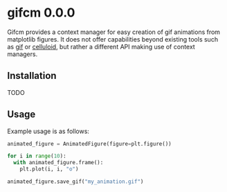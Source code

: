 # gifcm 0.0.0

Gifcm provides a context manager for easy creation of gif animations from matplotlib figures. It does not offer capabilities beyond existing tools such as [gif](https://github.com/maxhumber/gif) or [celluloid](https://github.com/jwkvam/celluloid), but rather a different API making use of context managers.

## Installation
TODO

## Usage
Example usage is as follows:
```python
animated_figure = AnimatedFigure(figure=plt.figure())

for i in range(10):
  with animated_figure.frame():
    plt.plot(i, i, "o")

animated_figure.save_gif("my_animation.gif")
```

